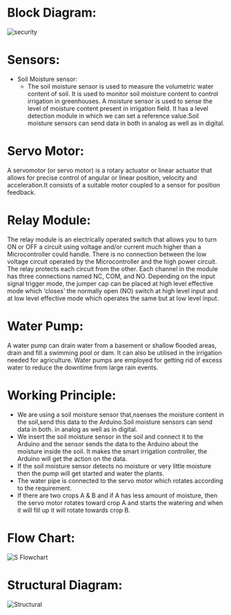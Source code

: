 # Block Diagram:
![security](https://user-images.githubusercontent.com/70700323/157249499-d1b58178-04f7-4711-b0ec-8be707e3c68b.jpg)

# Sensors:
  * Soil Moisture sensor:
    * The soil moisture sensor is used to measure the volumetric water content of soil. It is used to monitor soil moisture content to control irrigation in greenhouses. A moisture sensor is used to sense the level of moisture content present in irrigation field. It has a level detection module in which we can set a reference value.Soil moisture sensors can send data in both in analog as well as in digital.
    
# Servo Motor:
A servomotor (or servo motor) is a rotary actuator or linear actuator that allows for precise control of angular or linear position, velocity and acceleration.It consists of a suitable motor coupled to a sensor for position feedback.

# Relay Module:
The relay module is an electrically operated switch that allows you to turn ON or OFF a circuit using voltage and/or current much higher than a Microcontroller could handle. There is no connection between the low voltage circuit operated by the Microcontroller and the high power circuit. The relay protects each circuit from the other. Each channel in the module has three connections named NC, COM, and NO. Depending on the input signal trigger mode, the jumper cap can be placed at high level effective mode which ‘closes’ the normally open (NO) switch at high level input and at low level effective mode which operates the same but at low level input.

# Water Pump:
A water pump can drain water from a basement or shallow flooded areas, drain and fill a swimming pool or dam. It can also be utilised in the irrigation needed for agriculture. Water pumps are employed for getting rid of excess water to reduce the downtime from large rain events.

# Working Principle:
  *  We are using a soil moisture sensor that,nsenses the moisture content in the soil,send this data to the Arduino.Soil moisture sensors can send data in both. in analog as well as in digital.
  * We insert the soil moisture sensor in the soil and connect it to the Arduino and the sensor sends the data to the Arduino about the moisture inside the soil.
It makes the smart irrigation controller, the Arduino will get the action on the data.
  * If the soil moisture sensor detects no moisture or very little moisture then the pump will get started and water the plants.
  * The water pipe is connected to the servo motor which rotates according to the requirement.
  * If there are two crops A & B and if A has less amount of moisture, then the servo motor rotates toward crop A and starts the watering and when it will fill up it will rotate towards crop B.
 
# Flow Chart:
![S Flowchart](https://user-images.githubusercontent.com/70700323/157254004-0eb7c230-0a42-48c7-b425-23ca4f07ad02.jpg)

# Structural Diagram:
![Structural](https://user-images.githubusercontent.com/70700323/156917455-aaa5f77c-b760-43c2-a8ae-3566e161b525.jpg)










